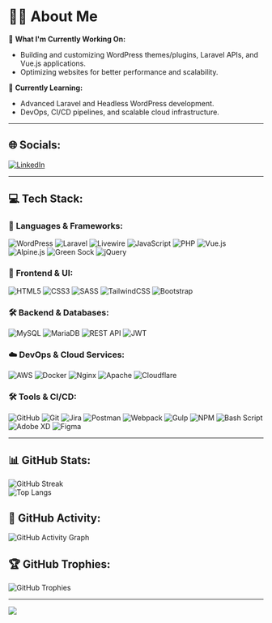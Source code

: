 # 👨‍💻 About Me
🚀 **What I'm Currently Working On:**  
- Building and customizing WordPress themes/plugins, Laravel APIs, and Vue.js applications.  
- Optimizing websites for better performance and scalability.

🌱 **Currently Learning:**  
- Advanced Laravel and Headless WordPress development.
- DevOps, CI/CD pipelines, and scalable cloud infrastructure.

---

## 🌐 Socials:
[![LinkedIn](https://img.shields.io/badge/LinkedIn-%230077B5.svg?logo=linkedin&logoColor=white)](https://linkedin.com/in/andrewedera)  

---

## 💻 Tech Stack:

### 🚀 **Languages & Frameworks:**
![WordPress](https://img.shields.io/badge/WordPress-%23117AC9.svg?style=flat&logo=WordPress&logoColor=white) 
![Laravel](https://img.shields.io/badge/laravel-%23FF2D20.svg?style=flat&logo=laravel&logoColor=white) 
![Livewire](https://img.shields.io/badge/livewire-%234e56a6.svg?style=flat&logo=livewire&logoColor=white) 
![JavaScript](https://img.shields.io/badge/javascript-%23323330.svg?style=flat&logo=javascript&logoColor=%23F7DF1E) 
![PHP](https://img.shields.io/badge/php-%23777BB4.svg?style=flat&logo=php&logoColor=white) 
![Vue.js](https://img.shields.io/badge/vue.js-%2335495e.svg?style=flat&logo=vuedotjs&logoColor=%234FC08D) 
![Alpine.js](https://img.shields.io/badge/alpinejs-%23000.svg?style=flat&logo=alpinedotjs&logoColor=%238BC0D0) 
![Green Sock](https://img.shields.io/badge/greensock-88CE02?style=flat&logo=greensock&logoColor=white) 
![jQuery](https://img.shields.io/badge/jquery-%230769AD.svg?style=flat&logo=jquery&logoColor=white)

### 🎨 **Frontend & UI:**
![HTML5](https://img.shields.io/badge/html5-%23E34F26.svg?style=flat&logo=html5&logoColor=white) 
![CSS3](https://img.shields.io/badge/css3-%231572B6.svg?style=flat&logo=css3&logoColor=white) 
![SASS](https://img.shields.io/badge/SASS-hotpink.svg?style=flat&logo=SASS&logoColor=white) 
![TailwindCSS](https://img.shields.io/badge/tailwindcss-%2338B2AC.svg?style=flat&logo=tailwind-css&logoColor=white) 
![Bootstrap](https://img.shields.io/badge/bootstrap-%238511FA.svg?style=flat&logo=bootstrap&logoColor=white)

### 🛠 **Backend & Databases:**
![MySQL](https://img.shields.io/badge/mysql-4479A1.svg?style=flat&logo=mysql&logoColor=white) 
![MariaDB](https://img.shields.io/badge/MariaDB-003545?style=flat&logo=mariadb&logoColor=white) 
![REST API](https://img.shields.io/badge/REST%20API-%23000000.svg?style=flat&logo=rest&logoColor=white) 
![JWT](https://img.shields.io/badge/JWT-black?style=flat&logo=JSON%20web%20tokens)

### ☁️ **DevOps & Cloud Services:**
![AWS](https://img.shields.io/badge/AWS-%23FF9900.svg?style=flat&logo=amazon-aws&logoColor=white) 
![Docker](https://img.shields.io/badge/docker-%230db7ed.svg?style=flat&logo=docker&logoColor=white) 
![Nginx](https://img.shields.io/badge/nginx-%23009639.svg?style=flat&logo=nginx&logoColor=white) 
![Apache](https://img.shields.io/badge/apache-%23D42029.svg?style=flat&logo=apache&logoColor=white) 
![Cloudflare](https://img.shields.io/badge/Cloudflare-F38020?style=flat&logo=Cloudflare&logoColor=white)

### 🛠 **Tools & CI/CD:**
![GitHub](https://img.shields.io/badge/github-%23121011.svg?style=flat&logo=github&logoColor=white) 
![Git](https://img.shields.io/badge/git-%23F05033.svg?style=flat&logo=git&logoColor=white) 
![Jira](https://img.shields.io/badge/Jira-%230A0FFF.svg?style=flat&logo=jira&logoColor=white) 
![Postman](https://img.shields.io/badge/Postman-FF6C37?style=flat&logo=postman&logoColor=white) 
![Webpack](https://img.shields.io/badge/webpack-%238DD6F9.svg?style=flat&logo=webpack&logoColor=black) 
![Gulp](https://img.shields.io/badge/GULP-%23CF4647.svg?style=flat&logo=gulp&logoColor=white) 
![NPM](https://img.shields.io/badge/NPM-%23CB3837.svg?style=flat&logo=npm&logoColor=white) 
![Bash Script](https://img.shields.io/badge/bash_script-%23121011.svg?style=flat&logo=gnu-bash&logoColor=white) 
![Adobe XD](https://img.shields.io/badge/Adobe%20XD-470137?style=flat&logo=Adobe%20XD&logoColor=#FF61F6) 
![Figma](https://img.shields.io/badge/figma-%23F24E1E.svg?style=flat&logo=figma&logoColor=white)

---

## 📊 GitHub Stats:
![GitHub Streak](https://github-readme-streak-stats.herokuapp.com/?user=iamandrewedera&theme=dark&hide_border=true)<br/>
![Top Langs](https://github-readme-stats.vercel.app/api/top-langs/?username=iamandrewedera&theme=dark&hide_border=true&layout=compact)

## 🚀 GitHub Activity:
![GitHub Activity Graph](https://github-readme-activity-graph.vercel.app/graph?username=iamandrewedera&theme=github-dark)

## 🏆 GitHub Trophies:
![GitHub Trophies](https://github-profile-trophy.vercel.app/?username=iamandrewedera&theme=radical&no-frame=true&no-bg=true&margin-w=4)

---
[![](https://visitcountpro.netlify.app/api?id=iamandrewedera&icon=0&color=0)](https://visitcountpro.netlify.app)
